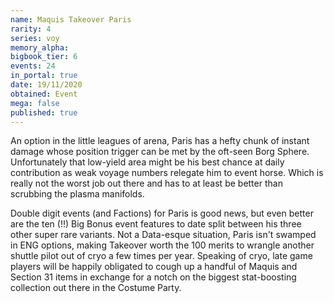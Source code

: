 ```yaml
---
name: Maquis Takeover Paris
rarity: 4
series: voy
memory_alpha:
bigbook_tier: 6
events: 24
in_portal: true
date: 19/11/2020
obtained: Event
mega: false
published: true
---
```


An option in the little leagues of arena, Paris has a hefty chunk of instant damage whose position trigger can be met by the oft-seen Borg Sphere. Unfortunately that low-yield area might be his best chance at daily contribution as weak voyage numbers relegate him to event horse. Which is really not the worst job out there and has to at least be better than scrubbing the plasma manifolds.

Double digit events (and Factions) for Paris is good news, but even better are the ten (!!) Big Bonus event features to date split between his three other super rare variants. Not a Data-esque situation, Paris isn't swamped in ENG options, making Takeover worth the 100 merits to wrangle another shuttle pilot out of cryo a few times per year. Speaking of cryo, late game players will be happily obligated to cough up a handful of Maquis and Section 31 items in exchange for a notch on the biggest stat-boosting collection out there in the Costume Party.
